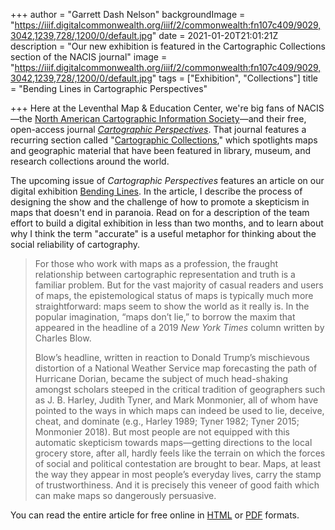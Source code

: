 +++
author = "Garrett Dash Nelson"
backgroundImage = "https://iiif.digitalcommonwealth.org/iiif/2/commonwealth:fn107c409/9029,3042,1239,728/,1200/0/default.jpg"
date = 2021-01-20T21:01:21Z
description = "Our new exhibition is featured in the Cartographic Collections section of the NACIS journal"
image = "https://iiif.digitalcommonwealth.org/iiif/2/commonwealth:fn107c409/9029,3042,1239,728/,1200/0/default.jpg"
tags = ["Exhibition", "Collections"]
title = "Bending Lines in Cartographic Perspectives"

+++
Here at the Leventhal Map & Education Center, we're big fans of NACIS—the [North American Cartographic Information Society](https://nacis.org)—and their free, open-access journal [_Cartographic Perspectives_](https://cartographicperspectives.org/index.php/journal). That journal features a recurring section called "[Cartographic Collections](https://cartographicperspectives.org/index.php/journal/search/search?csrfToken=ffc6a24351a56efa8080e7c76b43a791&query=%22cartographic+collections%22)," which spotlights maps and geographic material that have been featured in library, museum, and research collections around the world.

The upcoming issue of _Cartographic Perspectives_ features an article on our digital exhibition [Bending Lines](https://leventhalmap.org/digital-exhibitions/bending-lines). In the article, I describe the process of designing the show and the challenge of how to promote a skepticism in maps that doesn't end in paranoia. Read on for a description of the team effort to build a digital exhibition in less than two months, and to learn about why I think the term "accurate" is a useful metaphor for thinking about the social reliability of cartography.

> For those who work with maps as a profession, the fraught relationship between cartographic representation and truth is a familiar problem. But for the vast majority of casual readers and users of maps, the epistemological status of maps is typically much more straightforward: maps seem to show the world as it really is. In the popular imagination, “maps don’t lie,” to borrow the maxim that appeared in the headline of a 2019 _New York Times_ column written by Charles Blow.
> 
> Blow’s headline, written in reaction to Donald Trump’s mischievous distortion of a National Weather Service map forecasting the path of Hurricane Dorian, became the subject of much head-shaking amongst scholars steeped in the critical tradition of geographers such as J. B. Harley, Judith Tyner, and Mark Monmonier, all of whom have pointed to the ways in which maps can indeed be used to lie, deceive, cheat, and dominate (e.g., Harley 1989; Tyner 1982; Tyner 2015; Monmonier 2018). But most people are not equipped with this automatic skepticism towards maps—getting directions to the local grocery store, after all, hardly feels like the terrain on which the forces of social and political contestation are brought to bear. Maps, at least the way they appear in most people’s everyday lives, carry the stamp of trustworthiness. And it is precisely this veneer of good faith which can make maps so dangerously persuasive.

You can read the entire article for free online in [HTML](https://cartographicperspectives.org/index.php/journal/article/view/1689/1967) or [PDF](https://cartographicperspectives.org/index.php/journal/article/view/1689/1965) formats.